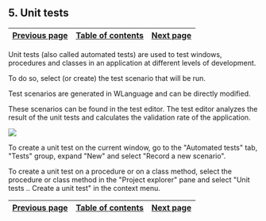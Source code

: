 


## 5. Unit tests
			



| [Previous page](../Concepts_WM/1410086931.md) | [Table of contents](../Concepts_WM/1410086964.md) | [Next page](../Concepts_WM/1410086933.md) |
| --- | --- | --- |



<a name="NOTE1"></a>
<a name="NOTE1_1"></a>
Unit tests (also called automated tests) are used to test windows, procedures and classes in an application at different levels of development.

To do so, select (or create) the test scenario that will be run.

Test scenarios are generated in WLanguage and can be directly modified.

These scenarios can be found in the test editor. The test editor analyzes the result of the unit tests and calculates the validation rate of the application.

![](https://doc.pcsoft.fr/en-US/images/image.awp?langid=3&name=P69_tests_unitaires.gif)


To create a unit test on the current window, go to the "Automated tests" tab, "Tests" group, expand "New" and select "Record a new scenario".

To create a unit test on a procedure or on a class method, select the procedure or class method in the "Project explorer" pane and select "Unit tests .. Create a unit test" in the context menu.

| [Previous page](../Concepts_WM/1410086931.md) | [Table of contents](../Concepts_WM/1410086964.md) | [Next page](../Concepts_WM/1410086933.md) |
| --- | --- | --- |




